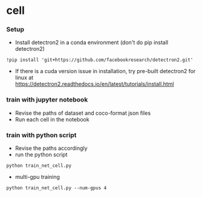 # cell

### Setup
- Install detectron2 in a conda environment (don't do pip install detectron2)
```
!pip install 'git+https://github.com/facebookresearch/detectron2.git'
```
- If there is a cuda version issue in installation, try pre-built detectron2 for linux at  
https://detectron2.readthedocs.io/en/latest/tutorials/install.html 

### train with jupyter notebook
- Revise the paths of dataset and coco-format json files
- Run each cell in the notebook


### train with python script
- Revise the paths accordingly
- run the python script
```
python train_net_cell.py
```
- multi-gpu training
```
python train_net_cell.py --num-gpus 4
```
